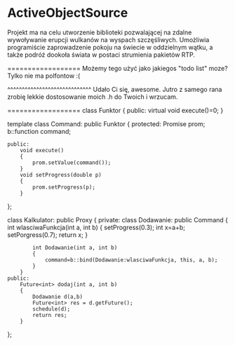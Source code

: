ActiveObjectSource
==================
Projekt ma na celu utworzenie biblioteki pozwalającej na zdalne wywoływanie erupcji wulkanów na wyspach szczęśliwych. Umożliwia programiście zaprowadzenie pokoju na świecie w oddzielnym wątku, a także podróż dookoła świata w postaci strumienia pakietów RTP.

==================
Możemy tego użyć jako jakiegos "todo list" moze? Tylko nie ma polfontow :(

^^^^^^^^^^^^^^^^^^^^^^^^^^^^^
Udało Ci się, awesome. Jutro z samego rana zrobię lekkie dostosowanie moich .h do Twoich i wrzucam.

==================
class Funktor
{
  public:
		virtual void execute()=0;
}

template<class T>
class Command: public Funktor
{
	protected:
		Promise<T> prom;
		b::function<T> command;
		
	public:
		void execute()
		{
			prom.setValue(command());
		}
		void setProgress(double p)
		{
			prom.setProgress(p);
		}
};

class Kalkulator: public Proxy
{
	private:
		class Dodawanie: public Command<int>
		{
			int wlasciwaFunkcja(int a, int b)
			{
				setProgress(0.3);
				int x=a+b;
				setPorgress(0.7);
				return x;
			}
			
			int Dodawanie(int a, int b)
			{
				command=b::bind(Dodawanie:wlasciwaFunkcja, this, a, b);
			}
		}
	public:
		Future<int> dodaj(int a, int b)
		{
			Dodawanie d(a,b)
			Future<int> res = d.getFuture();
			schedule(d);
			return res;
		}
};
